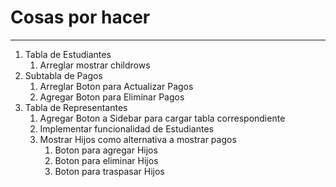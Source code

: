 # Cosas por hacer
-----------------------------

1. Tabla de Estudiantes
	1. Arreglar mostrar childrows
2. Subtabla de Pagos
	1. Arreglar Boton para Actualizar Pagos
	2. Agregar Boton para Eliminar Pagos 
3. Tabla de Representantes
	1. Agregar Boton a Sidebar para cargar tabla correspondiente
	2. Implementar funcionalidad de Estudiantes
	3. Mostrar Hijos como alternativa a mostrar pagos
		1. Boton para agregar Hijos
		2. Boton para eliminar Hijos
		3. Boton para traspasar Hijos